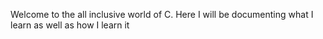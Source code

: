 Welcome to the all inclusive world of C. Here I will be documenting what I learn as well as how I learn it
